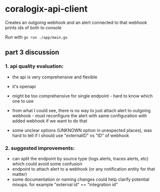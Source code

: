 # coralogix-api-client
Creates an outgoing webhook and an alert connected to that webhook
prints ids of both to console

Run with `go run ./app/main.go`

## part 3 discussion
### 1. api quality evaluation:
- the api is very comprehensive and flexible
- it's openapi

- might be too comprehensive for single endpoint - hard to know which one to use
- from what I could see, there is no way to just attach alert to outgoing webhook - must reconfigure the alert with same configuration with added webhook if we want to do that
- some unclear options (UNKNOWN option in unexpected places), was hard to tell if I should use "externalID" vs "ID" of webhook


### 2. suggested improvements:
- can split the endpoint by source type (logs alerts, traces alerts, etc) which could avoid some confusion
- endpoint to attach alert to a webhook (or any notification entity for that matter)
- some documentation or naming changes could help clarify potential mixups. for example "external id" == "integration id"
